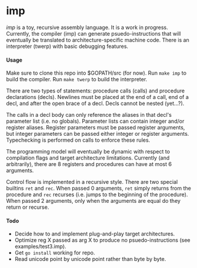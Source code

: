 # imp

*imp* is a toy, recursive assembly language. It is a work in progress. Currently, the compiler (imp) can generate psuedo-instructions that will eventually be translated to architecture-specific machine code. There is an interpreter (twerp) with basic debugging features.

#### Usage

Make sure to clone this repo into $GOPATH/src (for now). Run `make imp` to build the compiler. Run `make twerp` to build the interpreter.

There are two types of statements: procedure calls (calls) and procedure declarations (decls). Newlines must be placed at the end of a call, end of a decl, and after the open brace of a decl. Decls cannot be nested (yet...?).

The calls in a decl body can only reference the aliases in that decl's parameter list (i.e. no globals). Parameter lists can contain integer and/or register aliases. Register parameters must be passed register arguments, but integer parameters can be passed either integer or register arguments. Typechecking is performed on calls to enforce these rules.

The programming model will eventually be dynamic with respect to compilation flags and target architecture limitations. Currently (and arbitrarily), there are 8 registers and procedures can have at most 6 arguments.

Control flow is implemented in a recursive style. There are two special builtins `ret` and `rec`. When passed 0 arguments, `ret` simply returns from the procedure and `rec` recurses (i.e. jumps to the beginning of the procedure). When passed 2 arguments, only when the arguments are equal do they return or recurse.

#### Todo

* Decide how to and implement plug-and-play target architectures.
* Optimize reg X passed as arg X to produce no psuedo-instructions (see examples/test3.imp).
* Get `go install` working for repo.
* Read unicode point by unicode point rather than byte by byte.
